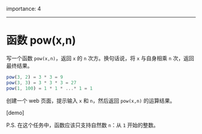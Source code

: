importance: 4

---

# 函数 pow(x,n)

写一个函数 `pow(x,n)`，返回 `x` 的 `n` 次方。换句话说，将 `x` 与自身相乘 `n` 次，返回最终结果。

```js
pow(3, 2) = 3 * 3 = 9
pow(3, 3) = 3 * 3 * 3 = 27
pow(1, 100) = 1 * 1 * ...* 1 = 1
```

创建一个 web  页面，提示输入 `x` 和 `n`，然后返回 `pow(x,n)` 的运算结果。

[demo]

P.S. 在这个任务中，函数应该只支持自然数 `n`：从 `1` 开始的整数。
